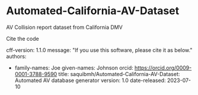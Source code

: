 # Automated-California-AV-Dataset
AV Collision report dataset from California DMV


Cite the code

cff-version: 1.1.0
message: "If you use this software, please cite it as below."
authors:
  - family-names: Joe
    given-names: Johnson
    orcid: https://orcid.org/0009-0001-3788-9590
title: saquibmh/Automated-California-AV-Dataset: Automated AV database generator
version: 1.0
date-released: 2023-07-10
